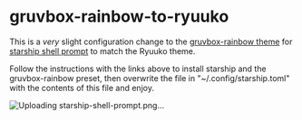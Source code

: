 # gruvbox-rainbow-to-ryuuko
This is a *very* slight configuration change to the [gruvbox-rainbow theme](https://starship.rs/presets/gruvbox-rainbow) for [starship shell prompt](https://starship.rs) to match the Ryuuko theme.

Follow the instructions with the links above to install starship and the gruvbox-rainbow preset, then overwrite the file in "~/.config/starship.toml" with the contents of this file and enjoy.

![Uploading starship-shell-prompt.png…]()
